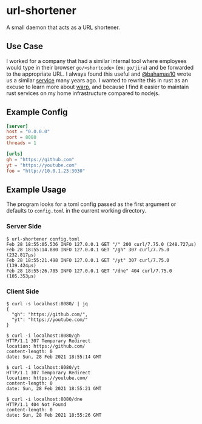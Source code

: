# url-shortener

A small daemon that acts as a URL shortener.

## Use Case

I worked for a company that had a similar internal tool where employees would
type in their browser `go/<shortcode>` (ex: `go/jira`) and be forwarded to the
appropriate URL. I always found this useful and [@bahamas10] wrote us a similar
[service] many years ago. I wanted to rewrite this in rust as an excuse to learn
more about [warp], and because I find it easier to maintain rust services on my
home infrastructure compared to nodejs.

[service]: https://github.com/bahamas10/node-url-shortener
[@bahamas10]: https://github.com/bahamas10
[warp]: https://docs.rs/warp/


## Example Config

```toml
[server]
host = "0.0.0.0"
port = 8080
threads = 1

[urls]
gh = "https://github.com"
yt = "https://youtube.com"
foo = "http://10.0.1.23:3030"
```

## Example Usage

The program looks for a toml config passed as the first argument or defaults to
`config.toml` in the current working directory.

### Server Side

```
$ url-shortener config.toml
Feb 28 18:55:05.536 INFO 127.0.0.1 GET "/" 200 curl/7.75.0 (248.727µs)
Feb 28 18:55:14.880 INFO 127.0.0.1 GET "/gh" 307 curl/7.75.0 (232.817µs)
Feb 28 18:55:21.498 INFO 127.0.0.1 GET "/yt" 307 curl/7.75.0 (139.424µs)
Feb 28 18:55:26.705 INFO 127.0.0.1 GET "/dne" 404 curl/7.75.0 (105.353µs)

```

### Client Side

```
$ curl -s localhost:8080/ | jq
{
  "gh": "https://github.com/",
  "yt": "https://youtube.com/"
}

$ curl -i localhost:8080/gh
HTTP/1.1 307 Temporary Redirect
location: https://github.com/
content-length: 0
date: Sun, 28 Feb 2021 18:55:14 GMT

$ curl -i localhost:8080/yt
HTTP/1.1 307 Temporary Redirect
location: https://youtube.com/
content-length: 0
date: Sun, 28 Feb 2021 18:55:21 GMT

$ curl -i localhost:8080/dne
HTTP/1.1 404 Not Found
content-length: 0
date: Sun, 28 Feb 2021 18:55:26 GMT
```
